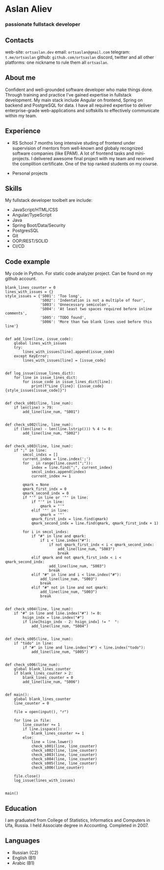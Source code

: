# Aslan Aliev

### passionate fullstack developer

## Contacts

web-site: `ortsaslan.dev`
email: `ortsaslan@gmail.com`
telegram: `t.me/ortsaslan`
github: `github.com/ortsaslan`
discord, twitter and all other platforms: one nickname to rule them all `ortsaslan`.

## About me

Confident and well-grounded software developer who make things done. Through training and practice I've gained expertise in fullstack development. My main stack include Angular on frontend, Spring on backend and PostgreSQL for data. I have all required expertise to deliver enterprise-grade web-applications and softskills to effectively communicate within my team.

## Experience

- RS School
  7 months long intensive studing of frontend under supervision of mentors from well-known and globaly recognized software companies (like EPAM). A lot of frontend tasks and mini-projects. I delivered awesome final project with my team and received the complition certificate. One of the top ranked students on my course.

- Personal projects

## Skills

My fullstack developer toolbelt are include:

- JavaScript/HTML/CSS
- Angular/TypeScript
- Java
- Spring Boot/Data/Security
- PostgresSQL
- Git
- OOP/REST/SOLID
- CI/CD

## Code example

My code in Python. For static code analyzer project. Can be found on my github account.

```
blank_lines_counter = 0
lines_with_issues = {}
style_issues = {'S001': 'Too long',
                'S002': 'Indentation is not a multiple of four',
                'S003': 'Unnecessary semicolon',
                'S004': 'At least two spaces required before inline comments',
                'S005': 'TODO found',
                'S006': 'More than two blank lines used before this line'}


def add_line(line, issue_code):
    global lines_with_issues
    try:
        lines_with_issues[line].append(issue_code)
    except KeyError:
        lines_with_issues[line] = [issue_code]


def log_issue(issue_lines_dict):
    for line in issue_lines_dict:
        for issue_code in issue_lines_dict[line]:
            print(f"Line {line}: {issue_code} {style_issues[issue_code]}")


def check_s001(line, line_num):
    if len(line) > 79:
        add_line(line_num, "S001")


def check_s002(line, line_num):
    if (len(line) - len(line.lstrip())) % 4 != 0:
        add_line(line_num, "S002")


def check_s003(line, line_num):
    if ";" in line:
        smcol_indxs = []
        current_index = line.index(';')
        for _ in range(line.count(";")):
            index = line.find(";", current_index)
            smcol_indxs.append(index)
            current_index += 1

        qmark = None
        qmark_first_indx = 0
        qmark_second_indx = 0
        if "'" in line or '"' in line:
            if "'" in line:
                qmark = "'"
            elif '"' in line:
                qmark = '"'
            qmark_first_indx = line.find(qmark)
            qmark_second_indx = line.find(qmark, qmark_first_indx + 1)

        for i in smcol_indxs:
            if "#" in line and qmark:
                if i < line.index("#"):
                    if not qmark_first_indx < i < qmark_second_indx:
                        add_line(line_num, "S003")
                        break
            elif qmark and not qmark_first_indx < i < qmark_second_indx:
                    add_line(line_num, "S003")
                    break
            elif "#" in line and i < line.index("#"):
                add_line(line_num, "S003")
                break
            elif "#" not in line and not qmark:
                add_line(line_num, "S003")
                break


def check_s004(line, line_num):
    if "#" in line and line.index("#") != 0:
        hsign_indx = line.index("#")
        if line[hsign_indx - 2: hsign_indx] != "  ":
            add_line(line_num, "S004")


def check_s005(line, line_num):
    if "todo" in line:
        if "#" in line and line.index("#") < line.index("todo"):
            add_line(line_num, "S005")


def check_s006(line_num):
    global blank_lines_counter
    if blank_lines_counter > 2:
        blank_lines_counter = 0
        add_line(line_num, "S006")


def main():
    global blank_lines_counter
    line_counter = 0

    file = open(input(), "r")

    for line in file:
        line_counter += 1
        if line.isspace():
            blank_lines_counter += 1
        else:
            line = line.lower()
            check_s001(line, line_counter)
            check_s002(line, line_counter)
            check_s003(line, line_counter)
            check_s004(line, line_counter)
            check_s005(line, line_counter)
            check_s006(line_counter)

    file.close()
    log_issue(lines_with_issues)


main()
```

## Education

I am graduated from College of Statistics, Informatics and Computers in Ufa, Russia. I held Associate degree in Accounting. Completed in 2007.

## Languages

- Russian (C2)
- English (B1)
- Arabic (B1)
